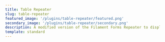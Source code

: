 ```yaml
---
title: Table Repeater
slug: table-repeater
featured_image: '/plugins/table-repeater/featured.png'
secondary_image: '/plugins/table-repeater/secondary.png'
description: A modified version of the Filament Forms Repeater to display it as a table.
template: standard
---
```


